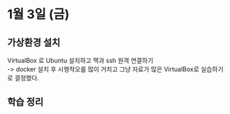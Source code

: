 # 1월 3일 (금)

## 가상환경 설치

VirtualBox 로 Ubuntu 설치하고 맥과 ssh 원격 연결하기  
-> docker 설치 후 시행착오를 많이 거치고 그냥 자료가 많은 VirtualBox로 실습하기로 결정했다.

## 학습 정리
